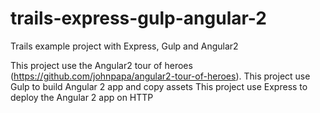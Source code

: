 # trails-express-gulp-angular-2
Trails example project with Express, Gulp and Angular2
 
This project use the Angular2 tour of heroes (https://github.com/johnpapa/angular2-tour-of-heroes).
This project use Gulp to build Angular 2 app and copy assets
This project use Express to deploy the Angular 2 app on HTTP
